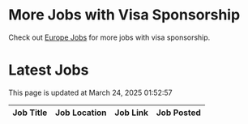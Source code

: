 # More Jobs with Visa Sponsorship

Check out [Europe Jobs](https://github.com/sureshparimi/europejobs#latest-jobs) for more jobs with visa sponsorship.

# Latest Jobs

This page is updated at March 24, 2025 01:52:57

| Job Title | Job Location | Job Link | Job Posted |
| --- | --- | --- | --- |
